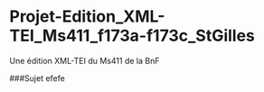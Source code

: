 # Projet-Edition_XML-TEI_Ms411_f173a-f173c_StGilles
Une édition XML-TEI du Ms411 de la BnF

###Sujet
efefe
